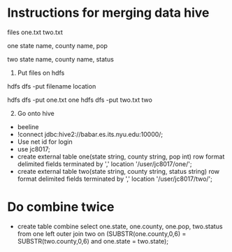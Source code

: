 # Instructions for merging data hive

files
one.txt
two.txt

one 
state name, county name, pop

two 
state name, county name, status

1. Put files on hdfs 

hdfs dfs -put filename location

hdfs dfs -put one.txt one
hdfs dfs -put two.txt two

2. Go onto hive
- beeline
- !connect jdbc:hive2://babar.es.its.nyu.edu:10000/;
- Use net id for login
- use jc8017;
- create external table one(state string, county string, pop int) row format delimited fields terminated by ',' location '/user/jc8017/one/';
- create external table two(state string, county string, status string) row format delimited fields terminated by ',' location '/user/jc8017/two/';

# Do combine twice

- create table combine select one.state, one.county, one.pop, two.status from one left outer join two on (SUBSTR(one.county,0,6) = SUBSTR(two.county,0,6) and one.state = two.state);
